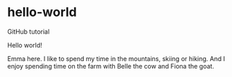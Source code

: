 # hello-world
GitHub tutorial 

Hello world!

Emma here. I like to spend my time in the mountains, skiing or hiking. And I enjoy spending time on the farm with Belle the cow and Fiona the goat. 
